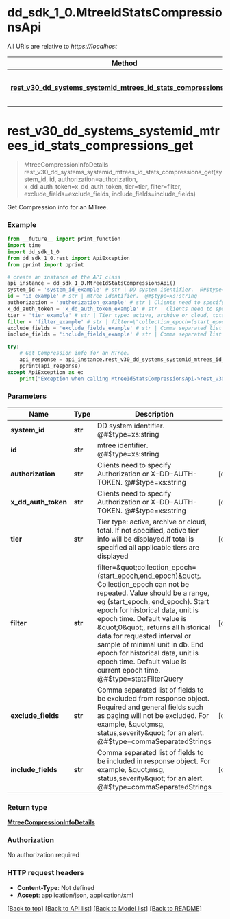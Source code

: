 # dd_sdk_1_0.MtreeIdStatsCompressionsApi

All URIs are relative to *https://localhost*

Method | HTTP request | Description
------------- | ------------- | -------------
[**rest_v30_dd_systems_systemid_mtrees_id_stats_compressions_get**](MtreeIdStatsCompressionsApi.md#rest_v30_dd_systems_systemid_mtrees_id_stats_compressions_get) | **GET** /rest/v3.0/dd-systems/{SYSTEM-ID}/mtrees/{ID}/stats/compressions | Get Compression info for an MTree.


# **rest_v30_dd_systems_systemid_mtrees_id_stats_compressions_get**
> MtreeCompressionInfoDetails rest_v30_dd_systems_systemid_mtrees_id_stats_compressions_get(system_id, id, authorization=authorization, x_dd_auth_token=x_dd_auth_token, tier=tier, filter=filter, exclude_fields=exclude_fields, include_fields=include_fields)

Get Compression info for an MTree.

### Example
```python
from __future__ import print_function
import time
import dd_sdk_1_0
from dd_sdk_1_0.rest import ApiException
from pprint import pprint

# create an instance of the API class
api_instance = dd_sdk_1_0.MtreeIdStatsCompressionsApi()
system_id = 'system_id_example' # str | DD system identifier.  @#$type=xs:string
id = 'id_example' # str | mtree identifier.  @#$type=xs:string
authorization = 'authorization_example' # str | Clients need to specify Authorization or X-DD-AUTH-TOKEN.  @#$type=xs:string (optional)
x_dd_auth_token = 'x_dd_auth_token_example' # str | Clients need to specify Authorization or X-DD-AUTH-TOKEN.  @#$type=xs:string (optional)
tier = 'tier_example' # str | Tier type: active, archive or cloud, total. If not specified, active tier info will be displayed.If total is specified all applicable tiers are displayed (optional)
filter = 'filter_example' # str | filter=\"collection_epoch=(start_epoch,end_epoch)\". Collection_epoch can not be repeated. Value should be a range, eg (start_epoch, end_epoch). Start epoch for historical data, unit is epoch time. Default value is \"0\", returns all historical data for requested interval or sample of minimal unit in db. End epoch for historical data, unit is epoch time. Default value is current epoch time.  @#$type=statsFilterQuery (optional)
exclude_fields = 'exclude_fields_example' # str | Comma separated list of fields to be excluded from response object. Required and general fields such as paging will not be excluded. For example, \"msg, status,severity\" for an alert.  @#$type=commaSeparatedStrings (optional)
include_fields = 'include_fields_example' # str | Comma separated list of fields to be included in response object. For example, \"msg, status,severity\" for an alert.  @#$type=commaSeparatedStrings (optional)

try:
    # Get Compression info for an MTree.
    api_response = api_instance.rest_v30_dd_systems_systemid_mtrees_id_stats_compressions_get(system_id, id, authorization=authorization, x_dd_auth_token=x_dd_auth_token, tier=tier, filter=filter, exclude_fields=exclude_fields, include_fields=include_fields)
    pprint(api_response)
except ApiException as e:
    print("Exception when calling MtreeIdStatsCompressionsApi->rest_v30_dd_systems_systemid_mtrees_id_stats_compressions_get: %s\n" % e)
```

### Parameters

Name | Type | Description  | Notes
------------- | ------------- | ------------- | -------------
 **system_id** | **str**| DD system identifier.  @#$type&#x3D;xs:string | 
 **id** | **str**| mtree identifier.  @#$type&#x3D;xs:string | 
 **authorization** | **str**| Clients need to specify Authorization or X-DD-AUTH-TOKEN.  @#$type&#x3D;xs:string | [optional] 
 **x_dd_auth_token** | **str**| Clients need to specify Authorization or X-DD-AUTH-TOKEN.  @#$type&#x3D;xs:string | [optional] 
 **tier** | **str**| Tier type: active, archive or cloud, total. If not specified, active tier info will be displayed.If total is specified all applicable tiers are displayed | [optional] 
 **filter** | **str**| filter&#x3D;\&quot;collection_epoch&#x3D;(start_epoch,end_epoch)\&quot;. Collection_epoch can not be repeated. Value should be a range, eg (start_epoch, end_epoch). Start epoch for historical data, unit is epoch time. Default value is \&quot;0\&quot;, returns all historical data for requested interval or sample of minimal unit in db. End epoch for historical data, unit is epoch time. Default value is current epoch time.  @#$type&#x3D;statsFilterQuery | [optional] 
 **exclude_fields** | **str**| Comma separated list of fields to be excluded from response object. Required and general fields such as paging will not be excluded. For example, \&quot;msg, status,severity\&quot; for an alert.  @#$type&#x3D;commaSeparatedStrings | [optional] 
 **include_fields** | **str**| Comma separated list of fields to be included in response object. For example, \&quot;msg, status,severity\&quot; for an alert.  @#$type&#x3D;commaSeparatedStrings | [optional] 

### Return type

[**MtreeCompressionInfoDetails**](MtreeCompressionInfoDetails.md)

### Authorization

No authorization required

### HTTP request headers

 - **Content-Type**: Not defined
 - **Accept**: application/json, application/xml

[[Back to top]](#) [[Back to API list]](../README.md#documentation-for-api-endpoints) [[Back to Model list]](../README.md#documentation-for-models) [[Back to README]](../README.md)

